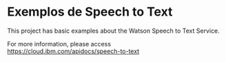 # Exemplos de Speech to Text

This project has basic examples about the Watson Speech to Text Service. 

For more information, please access https://cloud.ibm.com/apidocs/speech-to-text
